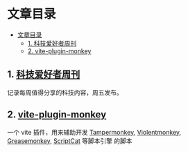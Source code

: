 # 文章目录

- [文章目录](#文章目录)
  - [1. 科技爱好者周刊](#1-科技爱好者周刊)
  - [2. vite-plugin-monkey](#2-vite-plugin-monkey)

## 1. [科技爱好者周刊](https://github.com/ruanyf/weekly)

记录每周值得分享的科技内容，周五发布。

## 2. [vite-plugin-monkey](https://github.com/lisonge/vite-plugin-monkey)

一个 vite 插件，用来辅助开发 [Tampermonkey](https://www.tampermonkey.net/), [Violentmonkey](https://violentmonkey.github.io/), [Greasemonkey](https://www.greasespot.net/), [ScriptCat](https://docs.scriptcat.org/) 等脚本引擎 的脚本